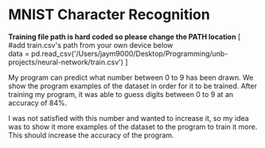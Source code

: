 # MNIST Character Recognition
  
  **Training file path is hard coded so please change the PATH location**
  [
  #add train.csv's path from your own device below\
  data = pd.read_csv('/Users/jaym9000/Desktop/Programming/unb-projects/neural-network/train.csv') 
  ]
  
  My program can predict what number between 0 to 9 has been drawn. 
  We show the program examples of the dataset in order for it to be trained. 
  After training my program, it was able to guess digits between 0 to 9 at an accuracy of 84%.
  
  I was not satisfied with this number and wanted to increase it, so my idea was to show it more examples of the dataset to the program to train it more. 
  This should increase the accuracy of the program.
